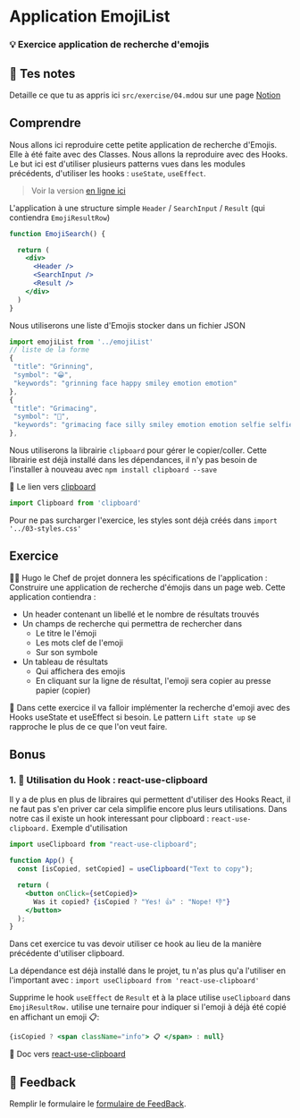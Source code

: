 # Application EmojiList

### 💡 Exercice application de recherche d'emojis

## 📝 Tes notes

Detaille ce que tu as appris ici `src/exercise/04.md`ou sur une page [Notion](https://go.mikecodeur.com/course-notes-template)

## Comprendre

Nous allons ici reproduire cette petite application de recherche d'Emojis. Elle à été faite avec des Classes. Nous allons la reproduire avec des Hooks. Le but ici est d'utiliser plusieurs patterns vues dans les modules précédents, d'utiliser les hooks : `useState`, `useEffect`.

> Voir la version [en ligne ici](https://ahfarmer.github.io/emoji-search/)
> 

L'application à une structure simple `Header` / `SearchInput` / `Result`  (qui contiendra `EmojiResultRow`)

```jsx
function EmojiSearch() {

  return (
    <div>
      <Header />
      <SearchInput />
      <Result />
    </div>
  )
}
```

Nous utiliserons une liste d'Emojis stocker dans un fichier JSON

```jsx
import emojiList from '../emojiList'
// liste de la forme 
{
 "title": "Grinning",
 "symbol": "😀",
 "keywords": "grinning face happy smiley emotion emotion"
},
{
 "title": "Grimacing",
 "symbol": "😬",
 "keywords": "grimacing face silly smiley emotion emotion selfie selfie"
},
```

Nous utiliserons la librairie `clipboard` pour gérer le copier/coller. Cette librairie est déjà installé dans les dépendances, il n'y pas besoin de l'installer à nouveau avec `npm install clipboard --save`

📑 Le lien vers [clipboard](https://www.npmjs.com/package/clipboard)

```jsx
import Clipboard from 'clipboard'
```

Pour ne pas surcharger l'exercice, les styles sont déjà créés dans `import '../03-styles.css'`

## Exercice

👨‍✈️ Hugo le Chef de projet donnera les spécifications de l'application : Construire une application de recherche d'émojis dans un page web. Cette application contiendra :

- Un header contenant un libellé et le nombre de résultats trouvés
- Un champs de recherche qui permettra de rechercher dans
    - Le titre le l'émoji
    - Les mots clef de l'emoji
    - Sur son symbole
- Un tableau de résultats
    - Qui affichera des emojis
    - En cliquant sur la ligne de résultat, l'emoji sera copier au presse papier (copier)

🐶 Dans cette exercice il va falloir implémenter la recherche d'emoji avec des Hooks useState et useEffect si besoin. Le pattern `Lift state up` se rapproche le plus de ce que l'on veut faire.

## Bonus

### 1. 🚀 Utilisation du Hook : react-use-clipboard

Il y a de plus en plus de libraires qui permettent d'utiliser des Hooks React, il ne faut pas s'en priver car cela simplifie encore plus leurs utilisations. Dans notre cas il existe un hook interessant pour clipboard : `react-use-clipboard.` Exemple d'utilisation

```jsx
import useClipboard from "react-use-clipboard";

function App() {
  const [isCopied, setCopied] = useClipboard("Text to copy");

  return (
    <button onClick={setCopied}>
      Was it copied? {isCopied ? "Yes! 👍" : "Nope! 👎"}
    </button>
  );
}
```

Dans cet exercice tu vas devoir utiliser ce hook au lieu de la manière précédente d'utiliser clipboard.

La dépendance est déjà installé dans le projet, tu n'as plus qu'a l'utiliser en l'important avec : `import useClipboard from 'react-use-clipboard'`

Supprime le hook `useEffect` de `Result` et à la place utilise `useClipboard` dans `EmojiResultRow.` utilise une ternaire pour indiquer si l'emoji à déjà été copié en affichant un emoji 📋:

```jsx
{isCopied ? <span className="info"> 📋 </span> : null}
```

📑 Doc vers [react-use-clipboard](https://www.npmjs.com/package/react-use-clipboard) 

## 🐜 Feedback

Remplir le formulaire le [formulaire de FeedBack](https://go.mikecodeur.com/cours-react-avis).